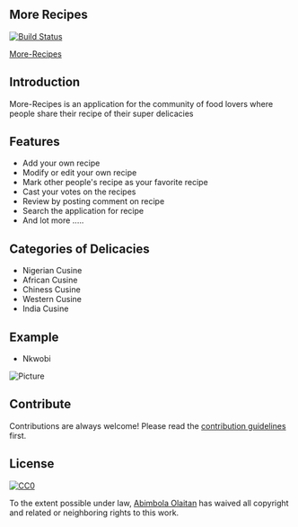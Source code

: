 ## More Recipes

[![Build Status](https://travis-ci.org/craftword/more-recipes-andela-project-bc26.svg?branch=master)](https://travis-ci.org/craftword/more-recipes-andela-project-bc26)


[More-Recipes](https://github.com/craftword/more-recipes-andela-project-bc26)

## Introduction
More-Recipes is an application for the community of food lovers where people share their recipe of their super delicacies

## Features
- Add your own recipe
- Modify or edit your own recipe
- Mark other people's recipe as your favorite recipe
- Cast your votes on the recipes
- Review by posting comment on recipe
- Search the application for recipe
- And lot more .....

## Categories of Delicacies
- Nigerian Cusine
- African Cusine
- Chiness Cusine
- Western Cusine
- India Cusine

## Example 
- Nkwobi

![Picture]((img/recipe/Nkwobi.jpg))



## Contribute

Contributions are always welcome!
Please read the [contribution guidelines](contributing.md) first.

## License

[![CC0](https://licensebuttons.net/p/zero/1.0/88x31.png)](https://creativecommons.org/publicdomain/zero/1.0/)

To the extent possible under law, [Abimbola Olaitan](http://mts.io) has waived all copyright and related or neighboring rights to this work.